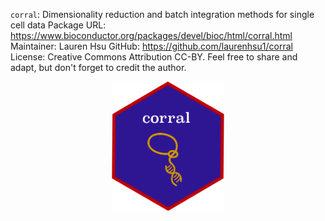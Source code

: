 `corral`: Dimensionality reduction and batch integration methods for single cell data
Package URL: https://www.bioconductor.org/packages/devel/bioc/html/corral.html
Maintainer: Lauren Hsu
GitHub: https://github.com/laurenhsu1/corral
License: Creative Commons Attribution CC-BY. Feel free to share and adapt, but don't forget to credit the author.

<p align="center">
  <img src="corral_sticker.png" width="180"/>
</p>
